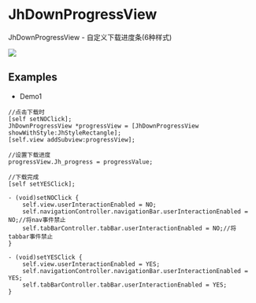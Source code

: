 # JhDownProgressView

JhDownProgressView - 自定义下载进度条(6种样式)

![](https://gitee.com/iotjh/Picture/raw/master/progressView.gif)  <br> 

## Examples

* Demo1

```objc
//点击下载时
[self setNOClick];
JhDownProgressView *progressView = [JhDownProgressView showWithStyle:JhStyleRectangle];
[self.view addSubview:progressView];

//设置下载进度
progressView.Jh_progress = progressValue;

//下载完成
[self setYESClick];

- (void)setNOClick {
    self.view.userInteractionEnabled = NO;
    self.navigationController.navigationBar.userInteractionEnabled = NO;//将nav事件禁止
    self.tabBarController.tabBar.userInteractionEnabled = NO;//将tabbar事件禁止
}

- (void)setYESClick {
    self.view.userInteractionEnabled = YES;
    self.navigationController.navigationBar.userInteractionEnabled = YES;
    self.tabBarController.tabBar.userInteractionEnabled = YES;
}
```
